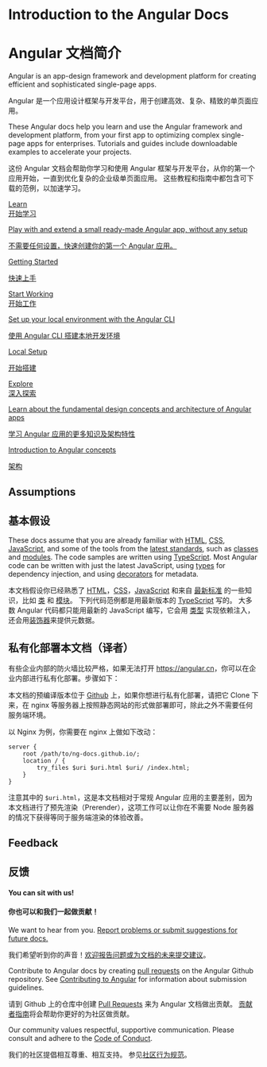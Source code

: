 <h1 class="no-toc">Introduction to the Angular Docs</h1>

<h1 class="no-toc">Angular 文档简介</h1>

Angular is an app-design framework and development platform for creating efficient and sophisticated single-page apps.

Angular 是一个应用设计框架与开发平台，用于创建高效、复杂、精致的单页面应用。

These Angular docs help you learn and use the Angular framework and development platform, from your first app to optimizing complex single-page apps for enterprises.
Tutorials and guides include downloadable examples to accelerate your projects.

这份 Angular 文档会帮助你学习和使用 Angular 框架与开发平台，从你的第一个应用开始，一直到优化复杂的企业级单页面应用。
这些教程和指南中都包含可下载的范例，以加速学习。

<div class="card-container">
  <a href="start" class="docs-card" title="Angular Getting Started">
      <section>Learn</section>
      <section>开始学习</section>
      <p>Play with and extend a small ready-made Angular app, without any setup</p>
      <p>不需要任何设置，快速创建你的第一个 Angular 应用。</p>
      <p class="card-footer">Getting Started</p>
      <p class="card-footer">快速上手</p>
  </a>
  <a href="guide/setup-local" class="docs-card"
    title="Angular Local Environment Setup">
      <section>Start Working</section>
      <section>开始工作</section>
      <p>Set up your local environment with the Angular CLI</p>
      <p>使用 Angular CLI 搭建本地开发环境</p>
      <p class="card-footer">Local Setup</p>
      <p class="card-footer">开始搭建</p>
  </a>
  <a href="guide/architecture" class="docs-card" title="Angular App Architecture">
      <section>Explore</section>
      <section>深入探索</section>
      <p>Learn about the fundamental design concepts and architecture of Angular apps</p>
      <p>学习 Angular 应用的更多知识及架构特性</p>
      <p class="card-footer">Introduction to Angular concepts</p>
      <p class="card-footer">架构</p>
  </a>
</div>


## Assumptions

## 基本假设

These docs assume that you are already familiar with [HTML](https://developer.mozilla.org/docs/Learn/HTML/Introduction_to_HTML "Learn HTML"), [CSS](https://developer.mozilla.org/docs/Learn/CSS/First_steps "Learn CSS"), [JavaScript](https://developer.mozilla.org/en-US/docs/Web/JavaScript/A_re-introduction_to_JavaScript "Learn JavaScript"),
and some of the tools from the [latest standards](https://developer.mozilla.org/en-US/docs/Web/JavaScript/Language_Resources "Latest JavaScript standards"), such as [classes](https://developer.mozilla.org/en-US/docs/Web/JavaScript/Reference/Classes "ES2015 Classes") and [modules](https://developer.mozilla.org/en-US/docs/Web/JavaScript/Reference/Statements/import "ES2015 Modules").
The code samples are written using [TypeScript](https://www.typescriptlang.org/ "TypeScript").
Most Angular code can be written with just the latest JavaScript, using [types](https://www.typescriptlang.org/docs/handbook/classes.html "TypeScript Types") for dependency injection, and using [decorators](https://www.typescriptlang.org/docs/handbook/decorators.html "Decorators") for metadata.



本文档假设你已经熟悉了 [HTML](https://developer.mozilla.org/docs/Learn/HTML/Introduction_to_HTML "Learn HTML")，[CSS](https://developer.mozilla.org/docs/Learn/CSS/First_steps "Learn CSS")，[JavaScript](https://developer.mozilla.org/en-US/docs/Web/JavaScript/A_re-introduction_to_JavaScript "Learn JavaScript") 和来自 [最新标准](https://developer.mozilla.org/en-US/docs/Web/JavaScript/Language_Resources "Latest JavaScript standards") 的一些知识，比如  [类](https://developer.mozilla.org/en-US/docs/Web/JavaScript/Reference/Classes "ES2015 Classes") 和 [模块](https://developer.mozilla.org/en-US/docs/Web/JavaScript/Reference/Statements/import "ES2015 Modules")。
下列代码范例都是用最新版本的 [TypeScript](https://www.typescriptlang.org/ "TypeScript") 写的。
大多数 Angular 代码都只能用最新的 JavaScript 编写，它会用 [类型](https://www.typescriptlang.org/docs/handbook/classes.html "TypeScript Types") 实现依赖注入，还会用[装饰器](https://www.typescriptlang.org/docs/handbook/decorators.html "Decorators")来提供元数据。

## 私有化部署本文档（译者）

有些企业内部的防火墙比较严格，如果无法打开 <https://angular.cn>，你可以在企业内部进行私有化部署。步骤如下：

本文档的预编译版本位于 [Github](https://github.com/ng-docs/ng-docs.github.io) 上，如果你想进行私有化部署，请把它 Clone 下来，在 nginx 等服务器上按照静态网站的形式做部署即可，除此之外不需要任何服务端环境。

以 Nginx 为例，你需要在 nginx 上做如下改动：

```
server {
    root /path/to/ng-docs.github.io/;
    location / {
        try_files $uri $uri.html $uri/ /index.html;
    }
}
```

注意其中的 `$uri.html`，这是本文档相对于常规 Angular 应用的主要差别，因为本文档进行了预先渲染（Prerender），这项工作可以让你在不需要 Node 服务器的情况下获得等同于服务端渲染的体验改善。

## Feedback

## 反馈

<h4>You can sit with us!</h4>

<h4>你也可以和我们一起做贡献！</h4>

We want to hear from you. [Report problems or submit suggestions for future docs.](https://github.com/angular/angular/issues/new/choose "Angular GitHub repository new issue form")

我们希望听到你的声音！[欢迎报告问题或为文档的未来提交建议](https://github.com/angular/angular/issues/new/choose "Angular GitHub repository new issue form")。

Contribute to Angular docs by creating
[pull requests](https://github.com/angular/angular/pulls "Angular Github pull requests")
on the Angular Github repository.
See [Contributing to Angular](https://github.com/angular/angular/blob/master/CONTRIBUTING.md "Contributing guide")
for information about submission guidelines.

请到 Github 上的仓库中创建 [Pull Requests](https://github.com/angular/angular/pulls "Angular Github pull requests") 来为 Angular 文档做出贡献。
[贡献者指南](https://github.com/angular/angular/blob/master/CONTRIBUTING.md "贡献者指南")将会帮助你更好的为社区做贡献。

Our community values respectful, supportive communication.
Please consult and adhere to the [Code of Conduct](https://github.com/angular/code-of-conduct/blob/master/CODE_OF_CONDUCT.md "Contributor code of conduct").

我们的社区提倡相互尊重、相互支持。
参见[社区行为规范](https://github.com/angular/code-of-conduct/blob/master/CODE_OF_CONDUCT.md "contributor code of conduct")。
